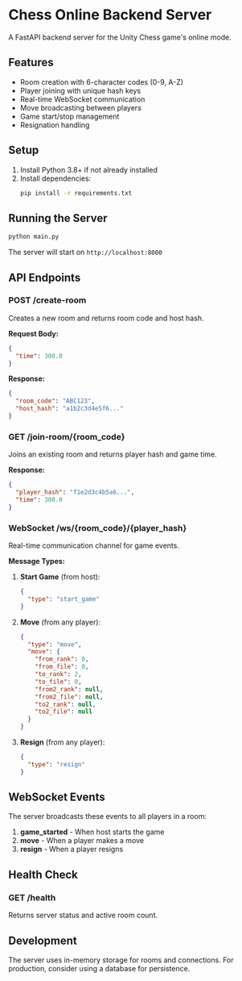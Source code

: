 # Chess Online Backend Server

A FastAPI backend server for the Unity Chess game's online mode.

## Features

- Room creation with 6-character codes (0-9, A-Z)
- Player joining with unique hash keys
- Real-time WebSocket communication
- Move broadcasting between players
- Game start/stop management
- Resignation handling

## Setup

1. Install Python 3.8+ if not already installed
2. Install dependencies:
   ```bash
   pip install -r requirements.txt
   ```

## Running the Server

```bash
python main.py
```

The server will start on `http://localhost:8000`

## API Endpoints

### POST /create-room
Creates a new room and returns room code and host hash.

**Request Body:**
```json
{
  "time": 300.0
}
```

**Response:**
```json
{
  "room_code": "ABC123",
  "host_hash": "a1b2c3d4e5f6..."
}
```

### GET /join-room/{room_code}
Joins an existing room and returns player hash and game time.

**Response:**
```json
{
  "player_hash": "f1e2d3c4b5a6...",
  "time": 300.0
}
```

### WebSocket /ws/{room_code}/{player_hash}
Real-time communication channel for game events.

**Message Types:**

1. **Start Game** (from host):
   ```json
   {
     "type": "start_game"
   }
   ```

2. **Move** (from any player):
   ```json
   {
     "type": "move",
     "move": {
       "from_rank": 0,
       "from_file": 0,
       "to_rank": 2,
       "to_file": 0,
       "from2_rank": null,
       "from2_file": null,
       "to2_rank": null,
       "to2_file": null
     }
   }
   ```

3. **Resign** (from any player):
   ```json
   {
     "type": "resign"
   }
   ```

## WebSocket Events

The server broadcasts these events to all players in a room:

1. **game_started** - When host starts the game
2. **move** - When a player makes a move
3. **resign** - When a player resigns

## Health Check

### GET /health
Returns server status and active room count.

## Development

The server uses in-memory storage for rooms and connections. For production, consider using a database for persistence. 